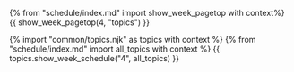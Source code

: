 {% from "schedule/index.md" import show_week_pagetop with context%}
{{ show_week_pagetop(4, "topics") }}

{% import "common/topics.njk" as topics with context %}
{% from "schedule/index.md" import all_topics with context %}
{{ topics.show_week_schedule("4", all_topics) }}
